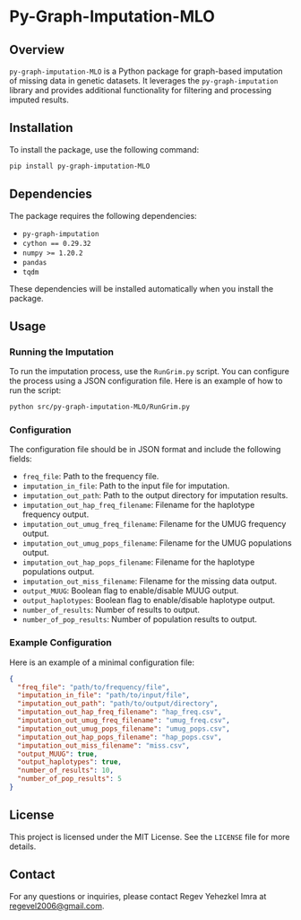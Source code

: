 # Py-Graph-Imputation-MLO

## Overview

`py-graph-imputation-MLO` is a Python package for graph-based imputation of missing data in genetic datasets. It leverages the `py-graph-imputation` library and provides additional functionality for filtering and processing imputed results.

## Installation

To install the package, use the following command:

```bash
pip install py-graph-imputation-MLO
```

## Dependencies

The package requires the following dependencies:

- `py-graph-imputation`
- `cython == 0.29.32`
- `numpy >= 1.20.2`
- `pandas`
- `tqdm`

These dependencies will be installed automatically when you install the package.

## Usage

### Running the Imputation

To run the imputation process, use the `RunGrim.py` script. You can configure the process using a JSON configuration file. Here is an example of how to run the script:

```bash
python src/py-graph-imputation-MLO/RunGrim.py
```

### Configuration

The configuration file should be in JSON format and include the following fields:

- `freq_file`: Path to the frequency file.
- `imputation_in_file`: Path to the input file for imputation.
- `imputation_out_path`: Path to the output directory for imputation results.
- `imputation_out_hap_freq_filename`: Filename for the haplotype frequency output.
- `imputation_out_umug_freq_filename`: Filename for the UMUG frequency output.
- `imputation_out_umug_pops_filename`: Filename for the UMUG populations output.
- `imputation_out_hap_pops_filename`: Filename for the haplotype populations output.
- `imputation_out_miss_filename`: Filename for the missing data output.
- `output_MUUG`: Boolean flag to enable/disable MUUG output.
- `output_haplotypes`: Boolean flag to enable/disable haplotype output.
- `number_of_results`: Number of results to output.
- `number_of_pop_results`: Number of population results to output.

### Example Configuration

Here is an example of a minimal configuration file:

```json
{
  "freq_file": "path/to/frequency/file",
  "imputation_in_file": "path/to/input/file",
  "imputation_out_path": "path/to/output/directory",
  "imputation_out_hap_freq_filename": "hap_freq.csv",
  "imputation_out_umug_freq_filename": "umug_freq.csv",
  "imputation_out_umug_pops_filename": "umug_pops.csv",
  "imputation_out_hap_pops_filename": "hap_pops.csv",
  "imputation_out_miss_filename": "miss.csv",
  "output_MUUG": true,
  "output_haplotypes": true,
  "number_of_results": 10,
  "number_of_pop_results": 5
}
```

## License

This project is licensed under the MIT License. See the `LICENSE` file for more details.

## Contact

For any questions or inquiries, please contact Regev Yehezkel Imra at regevel2006@gmail.com.